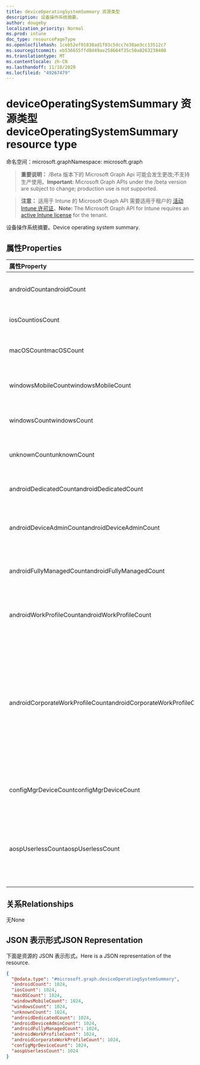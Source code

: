 ```yaml
---
title: deviceOperatingSystemSummary 资源类型
description: 设备操作系统摘要。
author: dougeby
localization_priority: Normal
ms.prod: intune
doc_type: resourcePageType
ms.openlocfilehash: 1ceb52ef01838ad1f03c5dcc7e38ae3cc13512c7
ms.sourcegitcommit: eb536655ffd8d49ae258664f35c50a8263238400
ms.translationtype: MT
ms.contentlocale: zh-CN
ms.lasthandoff: 11/18/2020
ms.locfileid: "49267479"
---
```

# <a name="deviceoperatingsystemsummary-resource-type"></a><span data-ttu-id="5da46-103">deviceOperatingSystemSummary 资源类型</span><span class="sxs-lookup"><span data-stu-id="5da46-103">deviceOperatingSystemSummary resource type</span></span>

<span data-ttu-id="5da46-104">命名空间：microsoft.graph</span><span class="sxs-lookup"><span data-stu-id="5da46-104">Namespace: microsoft.graph</span></span>

> <span data-ttu-id="5da46-105">**重要说明：** /Beta 版本下的 Microsoft Graph Api 可能会发生更改;不支持生产使用。</span><span class="sxs-lookup"><span data-stu-id="5da46-105">**Important:** Microsoft Graph APIs under the /beta version are subject to change; production use is not supported.</span></span>

> <span data-ttu-id="5da46-106">**注意：** 适用于 Intune 的 Microsoft Graph API 需要适用于租户的 [活动 Intune 许可证](https://go.microsoft.com/fwlink/?linkid=839381)。</span><span class="sxs-lookup"><span data-stu-id="5da46-106">**Note:** The Microsoft Graph API for Intune requires an [active Intune license](https://go.microsoft.com/fwlink/?linkid=839381) for the tenant.</span></span>

<span data-ttu-id="5da46-107">设备操作系统摘要。</span><span class="sxs-lookup"><span data-stu-id="5da46-107">Device operating system summary.</span></span>

## <a name="properties"></a><span data-ttu-id="5da46-108">属性</span><span class="sxs-lookup"><span data-stu-id="5da46-108">Properties</span></span>
|<span data-ttu-id="5da46-109">属性</span><span class="sxs-lookup"><span data-stu-id="5da46-109">Property</span></span>|<span data-ttu-id="5da46-110">类型</span><span class="sxs-lookup"><span data-stu-id="5da46-110">Type</span></span>|<span data-ttu-id="5da46-111">说明</span><span class="sxs-lookup"><span data-stu-id="5da46-111">Description</span></span>|
|:---|:---|:---|
|<span data-ttu-id="5da46-112">androidCount</span><span class="sxs-lookup"><span data-stu-id="5da46-112">androidCount</span></span>|<span data-ttu-id="5da46-113">Int32</span><span class="sxs-lookup"><span data-stu-id="5da46-113">Int32</span></span>|<span data-ttu-id="5da46-114">Android 设备计数。</span><span class="sxs-lookup"><span data-stu-id="5da46-114">Number of android device count.</span></span>|
|<span data-ttu-id="5da46-115">iosCount</span><span class="sxs-lookup"><span data-stu-id="5da46-115">iosCount</span></span>|<span data-ttu-id="5da46-116">Int32</span><span class="sxs-lookup"><span data-stu-id="5da46-116">Int32</span></span>|<span data-ttu-id="5da46-117">iOS 设备计数。</span><span class="sxs-lookup"><span data-stu-id="5da46-117">Number of iOS device count.</span></span>|
|<span data-ttu-id="5da46-118">macOSCount</span><span class="sxs-lookup"><span data-stu-id="5da46-118">macOSCount</span></span>|<span data-ttu-id="5da46-119">Int32</span><span class="sxs-lookup"><span data-stu-id="5da46-119">Int32</span></span>|<span data-ttu-id="5da46-120">Mac OS X 设备计数。</span><span class="sxs-lookup"><span data-stu-id="5da46-120">Number of Mac OS X device count.</span></span>|
|<span data-ttu-id="5da46-121">windowsMobileCount</span><span class="sxs-lookup"><span data-stu-id="5da46-121">windowsMobileCount</span></span>|<span data-ttu-id="5da46-122">Int32</span><span class="sxs-lookup"><span data-stu-id="5da46-122">Int32</span></span>|<span data-ttu-id="5da46-123">Windows 移动设备计数。</span><span class="sxs-lookup"><span data-stu-id="5da46-123">Number of Windows mobile device count.</span></span>|
|<span data-ttu-id="5da46-124">windowsCount</span><span class="sxs-lookup"><span data-stu-id="5da46-124">windowsCount</span></span>|<span data-ttu-id="5da46-125">Int32</span><span class="sxs-lookup"><span data-stu-id="5da46-125">Int32</span></span>|<span data-ttu-id="5da46-126">Windows 设备计数。</span><span class="sxs-lookup"><span data-stu-id="5da46-126">Number of Windows device count.</span></span>|
|<span data-ttu-id="5da46-127">unknownCount</span><span class="sxs-lookup"><span data-stu-id="5da46-127">unknownCount</span></span>|<span data-ttu-id="5da46-128">Int32</span><span class="sxs-lookup"><span data-stu-id="5da46-128">Int32</span></span>|<span data-ttu-id="5da46-129">未知设备计数。</span><span class="sxs-lookup"><span data-stu-id="5da46-129">Number of unknown device count.</span></span>|
|<span data-ttu-id="5da46-130">androidDedicatedCount</span><span class="sxs-lookup"><span data-stu-id="5da46-130">androidDedicatedCount</span></span>|<span data-ttu-id="5da46-131">Int32</span><span class="sxs-lookup"><span data-stu-id="5da46-131">Int32</span></span>|<span data-ttu-id="5da46-132">专用 Android 设备的数量。</span><span class="sxs-lookup"><span data-stu-id="5da46-132">Number of dedicated Android devices.</span></span>|
|<span data-ttu-id="5da46-133">androidDeviceAdminCount</span><span class="sxs-lookup"><span data-stu-id="5da46-133">androidDeviceAdminCount</span></span>|<span data-ttu-id="5da46-134">Int32</span><span class="sxs-lookup"><span data-stu-id="5da46-134">Int32</span></span>|<span data-ttu-id="5da46-135">设备管理 Android 设备的数量。</span><span class="sxs-lookup"><span data-stu-id="5da46-135">Number of device admin Android devices.</span></span>|
|<span data-ttu-id="5da46-136">androidFullyManagedCount</span><span class="sxs-lookup"><span data-stu-id="5da46-136">androidFullyManagedCount</span></span>|<span data-ttu-id="5da46-137">Int32</span><span class="sxs-lookup"><span data-stu-id="5da46-137">Int32</span></span>|<span data-ttu-id="5da46-138">完全管理的 Android 设备的数量。</span><span class="sxs-lookup"><span data-stu-id="5da46-138">Number of fully managed Android devices.</span></span>|
|<span data-ttu-id="5da46-139">androidWorkProfileCount</span><span class="sxs-lookup"><span data-stu-id="5da46-139">androidWorkProfileCount</span></span>|<span data-ttu-id="5da46-140">Int32</span><span class="sxs-lookup"><span data-stu-id="5da46-140">Int32</span></span>|<span data-ttu-id="5da46-141">工作配置文件 Android 设备的数量。</span><span class="sxs-lookup"><span data-stu-id="5da46-141">Number of work profile Android devices.</span></span>|
|<span data-ttu-id="5da46-142">androidCorporateWorkProfileCount</span><span class="sxs-lookup"><span data-stu-id="5da46-142">androidCorporateWorkProfileCount</span></span>|<span data-ttu-id="5da46-143">Int32</span><span class="sxs-lookup"><span data-stu-id="5da46-143">Int32</span></span>|<span data-ttu-id="5da46-144">企业工作配置文件 Android 设备的计数。</span><span class="sxs-lookup"><span data-stu-id="5da46-144">The count of Corporate work profile Android devices.</span></span> <span data-ttu-id="5da46-145">也称为企业拥有的个人启用 ("解决) 。</span><span class="sxs-lookup"><span data-stu-id="5da46-145">Also known as Corporate Owned Personally Enabled (COPE).</span></span> <span data-ttu-id="5da46-146">有效值-1 到2147483647</span><span class="sxs-lookup"><span data-stu-id="5da46-146">Valid values -1 to 2147483647</span></span>|
|<span data-ttu-id="5da46-147">configMgrDeviceCount</span><span class="sxs-lookup"><span data-stu-id="5da46-147">configMgrDeviceCount</span></span>|<span data-ttu-id="5da46-148">Int32</span><span class="sxs-lookup"><span data-stu-id="5da46-148">Int32</span></span>|<span data-ttu-id="5da46-149">ConfigMgr 托管设备的数量。</span><span class="sxs-lookup"><span data-stu-id="5da46-149">Number of ConfigMgr managed devices.</span></span>|
|<span data-ttu-id="5da46-150">aospUserlessCount</span><span class="sxs-lookup"><span data-stu-id="5da46-150">aospUserlessCount</span></span>|<span data-ttu-id="5da46-151">Int32</span><span class="sxs-lookup"><span data-stu-id="5da46-151">Int32</span></span>|<span data-ttu-id="5da46-152">AOSP 专用 Android 设备的数量。</span><span class="sxs-lookup"><span data-stu-id="5da46-152">Number of AOSP dedicated Android devices.</span></span> <span data-ttu-id="5da46-153">有效值为0至2147483647</span><span class="sxs-lookup"><span data-stu-id="5da46-153">Valid values 0 to 2147483647</span></span>|

## <a name="relationships"></a><span data-ttu-id="5da46-154">关系</span><span class="sxs-lookup"><span data-stu-id="5da46-154">Relationships</span></span>
<span data-ttu-id="5da46-155">无</span><span class="sxs-lookup"><span data-stu-id="5da46-155">None</span></span>

## <a name="json-representation"></a><span data-ttu-id="5da46-156">JSON 表示形式</span><span class="sxs-lookup"><span data-stu-id="5da46-156">JSON Representation</span></span>
<span data-ttu-id="5da46-157">下面是资源的 JSON 表示形式。</span><span class="sxs-lookup"><span data-stu-id="5da46-157">Here is a JSON representation of the resource.</span></span>
<!-- {
  "blockType": "resource",
  "@odata.type": "microsoft.graph.deviceOperatingSystemSummary"
}
-->
``` json
{
  "@odata.type": "#microsoft.graph.deviceOperatingSystemSummary",
  "androidCount": 1024,
  "iosCount": 1024,
  "macOSCount": 1024,
  "windowsMobileCount": 1024,
  "windowsCount": 1024,
  "unknownCount": 1024,
  "androidDedicatedCount": 1024,
  "androidDeviceAdminCount": 1024,
  "androidFullyManagedCount": 1024,
  "androidWorkProfileCount": 1024,
  "androidCorporateWorkProfileCount": 1024,
  "configMgrDeviceCount": 1024,
  "aospUserlessCount": 1024
}
```





